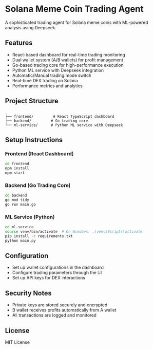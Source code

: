 # Solana Meme Coin Trading Agent

A sophisticated trading agent for Solana meme coins with ML-powered analysis using Deepseek.

## Features

- React-based dashboard for real-time trading monitoring
- Dual wallet system (A/B wallets) for profit management
- Go-based trading core for high-performance execution
- Python ML service with Deepseek integration
- Automatic/Manual trading mode switch
- Real-time DEX trading on Solana
- Performance metrics and analytics

## Project Structure

```
.
├── frontend/         # React TypeScript dashboard
├── backend/         # Go trading core
└── ml-service/      # Python ML service with Deepseek
```

## Setup Instructions

### Frontend (React Dashboard)
```bash
cd frontend
npm install
npm start
```

### Backend (Go Trading Core)
```bash
cd backend
go mod tidy
go run main.go
```

### ML Service (Python)
```bash
cd ml-service
source venv/bin/activate  # On Windows: .\venv\Scripts\activate
pip install -r requirements.txt
python main.py
```

## Configuration

- Set up wallet configurations in the dashboard
- Configure trading parameters through the UI
- Set up API keys for DEX interactions

## Security Notes

- Private keys are stored securely and encrypted
- B wallet receives profits automatically from A wallet
- All transactions are logged and monitored

## License

MIT License 